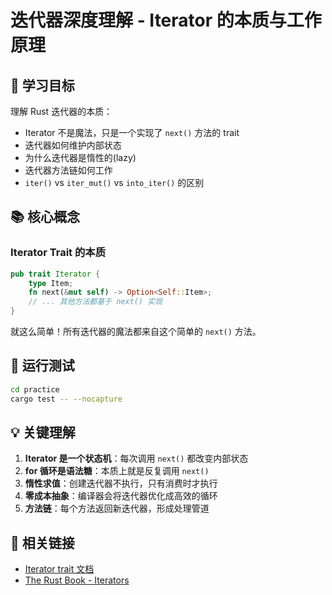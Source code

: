 # 迭代器深度理解 - Iterator 的本质与工作原理

## 🎯 学习目标

理解 Rust 迭代器的本质：
- Iterator 不是魔法，只是一个实现了 `next()` 方法的 trait
- 迭代器如何维护内部状态
- 为什么迭代器是惰性的(lazy)
- 迭代器方法链如何工作
- `iter()` vs `iter_mut()` vs `into_iter()` 的区别

## 📚 核心概念

### Iterator Trait 的本质

```rust
pub trait Iterator {
    type Item;
    fn next(&mut self) -> Option<Self::Item>;
    // ... 其他方法都基于 next() 实现
}
```

就这么简单！所有迭代器的魔法都来自这个简单的 `next()` 方法。

## 🚀 运行测试

```bash
cd practice
cargo test -- --nocapture
```

## 💡 关键理解

1. **Iterator 是一个状态机**：每次调用 `next()` 都改变内部状态
2. **for 循环是语法糖**：本质上就是反复调用 `next()`
3. **惰性求值**：创建迭代器不执行，只有消费时才执行
4. **零成本抽象**：编译器会将迭代器优化成高效的循环
5. **方法链**：每个方法返回新迭代器，形成处理管道

## 🔗 相关链接

- [Iterator trait 文档](https://doc.rust-lang.org/std/iter/trait.Iterator.html)
- [The Rust Book - Iterators](https://doc.rust-lang.org/book/ch13-02-iterators.html)

